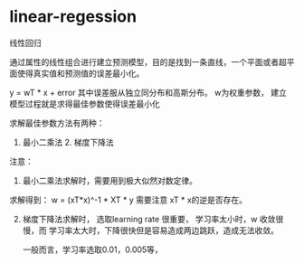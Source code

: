# linear-regession

线性回归


通过属性的线性组合进行建立预测模型，目的是找到一条直线，一个平面或者超平面使得真实值和预测值的误差最小化。


y = wT * x + error 其中误差服从独立同分布和高斯分布。 w为权重参数， 建立模型过程就是求得最佳参数使得误差最小化


求解最佳参数方法有两种： 

1. 最小二乘法 2. 梯度下降法


注意： 

1. 最小二乘法求解时，需要用到极大似然对数定律。


  求解得到： w = (xT*x)^-1 * XT * y   需要注意 xT * x的逆是否存在。

2. 梯度下降法求解时， 选取learning rate 很重要， 学习率太小时，w 收敛很慢，而 学习率太大时，下降很快但是容易造成两边跳跃，造成无法收敛。

   一般而言，学习率选取0.01，0.005等，
